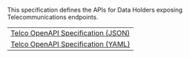 This specification defines the APIs for Data Holders exposing Telecommunications endpoints.



<table>
<tr><td><a href='../../../includes/swagger/cds_telco.json'>Telco OpenAPI Specification (JSON)</a></td></tr>
<tr><td><a href='../../../includes/swagger/cds_telco.yaml'>Telco OpenAPI Specification (YAML)</a></td></tr>
</table>
